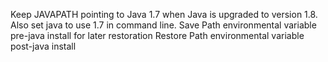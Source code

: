 Keep JAVAPATH pointing to Java 1.7 when Java is upgraded to version 1.8. Also set java to use 1.7 in command line.
    Save Path environmental variable pre-java install for later restoration
        Restore Path environmental variable post-java install